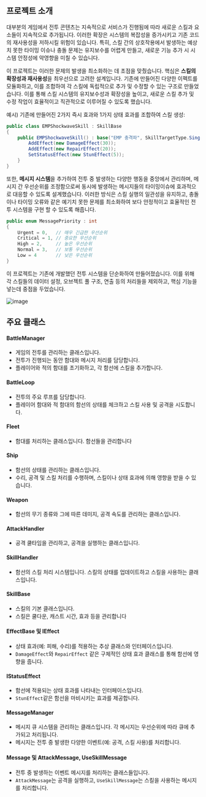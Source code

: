 ## 프로젝트 소개

대부분의 게임에서 전투 콘텐츠는 지속적으로 서비스가 진행됨에 따라 새로운 스킬과 요소들이 지속적으로 추가됩니다. 이러한 확장은 시스템의 복잡성을 증가시키고 기존 코드의 재사용성을 저하시킬 위험이 있습니다. 특히, 스킬 간의 상호작용에서 발생하는 예상치 못한 타이밍 이슈나 충돌 문제는 유지보수를 어렵게 만들고, 새로운 기능 추가 시 시스템 안정성에 악영향을 미칠 수 있습니다.

이 프로젝트는 이러한 문제의 발생을 최소화하는 데 초점을 맞췄습니다. 핵심은 **스킬의 확장성과 재사용성**을 최우선으로 고려한 설계입니다. 기존에 만들어진 다양한 이펙트를 모듈화하고, 이를 조합하여 각 스킬에 독립적으로 추가 및 수정할 수 있는 구조로 만들었습니다. 이를 통해 스킬 시스템의 유지보수성과 확장성을 높이고, 새로운 스킬 추가 및 수정 작업이 효율적이고 직관적으로 이루어질 수 있도록 했습니다.

예시) 기존에 만들어진 2가지 즉시 효과와 1가지 상태 효과를 조합하여 스킬 생성:

```csharp
public class EMPShockwaveSkill : SkillBase
{
    public EMPShockwaveSkill() : base("EMP 충격파", SkillTargetType.Single, 10f, 2f) {
        AddEffect(new DamageEffect(30));
        AddEffect(new RepairEffect(20));
        SetStatusEffect(new StunEffect(5));
    }
}

```

또한, **메시지 시스템**을 추가하여 전투 중 발생하는 다양한 행동을 중앙에서 관리하며, 메시지 간 우선순위를 조정함으로써 동시에 발생하는 메시지들의 타이밍이슈에 효과적으로 대응할 수 있도록 설계했습니다. 이러한 방식은 스킬 실행의 일관성을 유지하고, 충돌이나 타이밍 오류와 같은 예기치 못한 문제를 최소화하여 보다 안정적이고 효율적인 전투 시스템을 구현 할 수 있도록 해줍니다.

```csharp
public enum MessagePriority : int
{
    Urgent = 0,   // 매우 긴급한 우선순위
    Critical = 1, // 중요한 우선순위
    High = 2,     // 높은 우선순위
    Normal = 3,   // 보통 우선순위
    Low = 4       // 낮은 우선순위
}
```

이 프로젝트는 기존에 개발했던 전투 시스템을 단순화하여 만들어졌습니다. 이를 위해 각 스킬들의 데이터 설정, 오브젝트 풀 구조, 연출 등의 처리들을 제외하고, 핵심 기능을 넣는데 중점을 두었습니다.

![image](https://github.com/user-attachments/assets/7e0058d4-4dd3-4164-a6af-d4d6e4a469dd)

## 주요 클래스
#### BattleManager
- 게임의 전투를 관리하는 클래스입니다.
- 전투가 진행되는 동안 함대와 메시지 처리를 담당합니다.
- 플레이어와 적의 함대를 초기화하고, 각 함선에 스킬을 추가합니다.
#### BattleLoop 
- 전투의 주요 루프를 담당합니다.
- 플레이어 함대와 적 함대의 함선의 상태를 체크하고 스킬 사용 및 공격을 시도합니다.
#### Fleet
- 함대를 처리하는 클래스입니다. 함선들을 관리합니다
#### Ship
- 함선의 상태를 관리하는 클래스입니다.
- 수리, 공격 및 스킬 처리를 수행하며, 스킬이나 상태 효과에 의해 영향을 받을 수 있습니다.
#### Weapon
- 함선의 무기 종류와 그에 따른 데미지, 공격 속도를 관리하는 클래스입니다.
#### AttackHandler
- 공격 쿨타임을 관리하고, 공격을 실행하는 클래스입니다. 
#### SkillHandler
- 함선의 스킬 처리 시스템입니다. 스킬의 상태를 업데이트하고 스킬을 사용하는 클래스입니다.
#### SkillBase
- 스킬의 기본 클래스입니다.
- 스킬은 쿨다운, 캐스트 시간, 효과 등을 관리합니다
#### EffectBase 및 IEffect
- 상태 효과(예: 피해, 수리)를 적용하는 추상 클래스와 인터페이스입니다.
- `DamageEffect`와 `RepairEffect` 같은 구체적인 상태 효과 클래스를 통해 함선에 영향을 줍니다.
#### IStatusEffect
- 함선에 적용되는 상태 효과를 나타내는 인터페이스입니다.
- `StunEffect`같은 함선을 마비시키는 효과를 제공합니다.
#### MessageManager
- 메시지 큐 시스템을 관리하는 클래스입니다. 각 메시지는 우선순위에 따라 큐에 추가되고 처리됩니다.
- 메시지는 전투 중 발생한 다양한 이벤트(예: 공격, 스킬 사용)를 처리합니다.
#### Message 및 AttackMessage, UseSkillMessage
- 전투 중 발생하는 이벤트 메시지를 처리하는 클래스들입니다.
- `AttackMessage`는 공격을 실행하고, `UseSkillMessage`는 스킬을 사용하는 메시지를 처리합니다.
